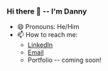 ### Hi there 👋 -- I'm Danny

- 😄 Pronouns: He/Him
- 📫 How to reach me:
  * [LinkedIn](https://www.linkedin.com/in/danielberger18/)
  * [Email](danberadi@gmail.com)
  * Portfolio -- coming soon!
